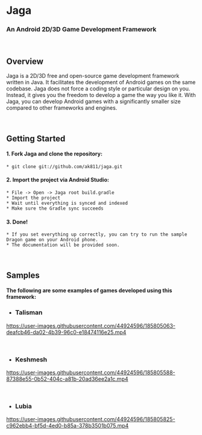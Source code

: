 # Jaga

### An Android 2D/3D Game Development Framework

<br>

## Overview
Jaga is a 2D/3D free and open-source game development framework written in Java. It facilitates the development of Android games on the same codebase. Jaga does not force a coding style or particular design on you. Instead, it gives you the freedom to develop a game the way you like it. With Jaga, you can develop Android games with a significantly smaller size compared to other frameworks and engines.

<br>

## Getting Started
#### 1. Fork Jaga and clone the repository:
  ```
  * git clone git://github.com/ak811/jaga.git
  ```
#### 2. Import the project via Android Studio:
  ```
  * File -> Open -> Jaga root build.gradle
  * Import the project
  * Wait until everything is synced and indexed
  * Make sure the Gradle sync succeeds
  ```
#### 3. Done!
  ```
  * If you set everything up correctly, you can try to run the sample Dragon game on your Android phone.
  * The documentation will be provided soon.
  ```
<!-- View Documentation -->
 
<br>

## Samples
<!-- ### Here are some games developed using this framework for several companies: -->
<!-- ### The following are some examples of games I have developed using this framework for several companies: -->
#### The following are some examples of games developed using this framework:

 * ### Talisman
https://user-images.githubusercontent.com/44924596/185805063-deafcb46-da02-4b39-96c0-e18474116e25.mp4

<br>

 * ### Keshmesh
https://user-images.githubusercontent.com/44924596/185805588-87388e55-0b52-404c-a81b-20ad36ee2a1c.mp4

<br>

 * ### Lubia
https://user-images.githubusercontent.com/44924596/185805825-c962ebb4-bf5d-4ed0-b85a-378b3501b075.mp4
